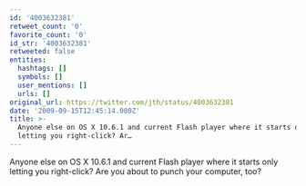 ```yaml
---
id: '4003632381'
retweet_count: '0'
favorite_count: '0'
id_str: '4003632381'
retweeted: false
entities:
  hashtags: []
  symbols: []
  user_mentions: []
  urls: []
original_url: https://twitter.com/jth/status/4003632381
date: '2009-09-15T12:45:14.000Z'
title: >-
  Anyone else on OS X 10.6.1 and current Flash player where it starts only
  letting you right-click? Ar…
---
```


Anyone else on OS X 10.6.1 and current Flash player where it starts only letting you right-click? Are you about to punch your computer, too?